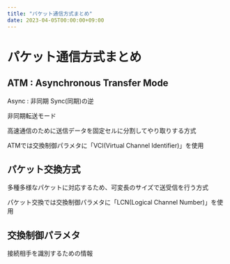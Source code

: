 ```yaml
---
title: "パケット通信方式まとめ"
date: 2023-04-05T00:00:00+09:00
---
```

# パケット通信方式まとめ

## ATM : Asynchronous Transfer Mode

Async : 非同期 Sync(同期)の逆

非同期転送モード

高速通信のために送信データを固定セルに分割してやり取りする方式

ATMでは交換制御パラメタに「VCI(Virtual Channel Identifier)」を使用

## パケット交換方式

多種多様なパケットに対応するため、可変長のサイズで送受信を行う方式


パケット交換では交換制御パラメタに「LCN(Logical Channel Number)」を使用

## 交換制御パラメタ

接続相手を識別するための情報